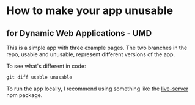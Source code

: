 # How to make your app unusable

## for Dynamic Web Applications - UMD

This is a simple app with three example pages. The two branches in the repo, usable and unusable, represent different versions of the app.

To see what's different in code:

```
git diff usable unusable
```

To run the app locally, I recommend using something like the [live-server](https://www.npmjs.com/package/live-server) npm package.
